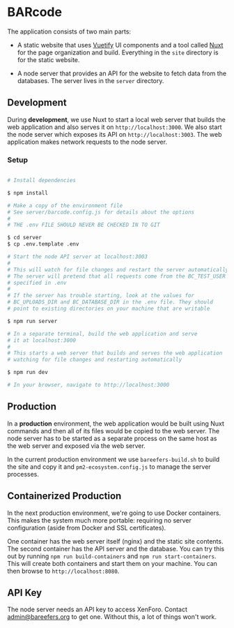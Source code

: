 # BARcode

The application consists of two main parts:

 * A static website that uses [Vuetify](https://vuetifyjs.com/en/) UI components and a tool called [Nuxt](https://nuxtjs.org) for the page organization and build. Everything in the `site` directory is for the static website.

* A node server that provides an API for the website to fetch data from the databases. The server lives in the `server` directory.

## Development

During **development**, we use Nuxt to start a local web server that builds the web application and also serves it on `http://localhost:3000`. We also start the node server which exposes its API on `http://localhost:3003`. The web application makes network requests to the node server.

### Setup

```bash

# Install dependencies

$ npm install

# Make a copy of the environment file
# See server/barcode.config.js for details about the options
#
# THE .env FILE SHOULD NEVER BE CHECKED IN TO GIT

$ cd server
$ cp .env.template .env

# Start the node API server at localhost:3003
#
# This will watch for file changes and restart the server automatically
# The server will pretend that all requests come from the BC_TEST_USER
# specified in .env
#
# If the server has trouble starting, look at the values for
# BC_UPLOADS_DIR and BC_DATABASE_DIR in the .env file. They should
# point to existing directories on your machine that are writable

$ npm run server

# In a separate terminal, build the web application and serve
# it at localhost:3000
#
# This starts a web server that builds and serves the web application
# watching for file changes and restarting automatically

$ npm run dev

# In your browser, navigate to http://localhost:3000
```

## Production

In a **production** environment, the web application would be built using Nuxt commands and then all of its files would be copied to the web server. The node server has to be started as a separate process on the same host as the web server and exposed via the web server.

In the current production environment we use `bareefers-build.sh` to build the site and copy it and `pm2-ecosystem.config.js` to manage the server processes.

## Containerized Production

In the next production environment, we're going to use Docker containers. This makes the system much more portable: requiring no server configuration (aside from Docker and SSL certificates).

One container has the web server itself (nginx) and the static site contents. The second container has the API server and the database. You can try this out by running `npm run build-containers` and `npm run start-containers`. This will create both containers and start them on your machine. You can then browse to `http://localhost:8080`.

## API Key

The node server needs an API key to access XenForo. Contact admin@bareefers.org to get one. Without this, a lot of things won't work.
